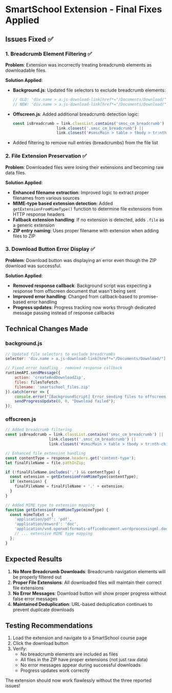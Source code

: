 # SmartSchool Extension - Final Fixes Applied

## Issues Fixed ✅

### 1. **Breadcrumb Element Filtering** ✅
**Problem**: Extension was incorrectly treating breadcrumb elements as downloadable files.

**Solution Applied**:
- **Background.js**: Updated file selectors to exclude breadcrumb elements:
  ```javascript
  // OLD: 'div.name > a.js-download-link[href*="/Documents/Download/"]'
  // NEW: 'div.name > a.js-download-link[href*="/Documents/Download/"]:not(.smsc_cm_breadcrumb)'
  ```
- **Offscreen.js**: Added additional breadcrumb detection logic:
  ```javascript
  const isBreadcrumb = link.classList.contains('smsc_cm_breadcrumb') || 
                     link.closest('.smsc_cm_breadcrumb') ||
                     link.closest('#smscMain > table > tbody > tr:nth-child(2) > td:nth-child(2) > div.smsc_cm_breadcrumb');
  ```
- Added filtering to remove null entries (breadcrumbs) from the file list

### 2. **File Extension Preservation** ✅
**Problem**: Downloaded files were losing their extensions and becoming raw data files.

**Solution Applied**:
- **Enhanced filename extraction**: Improved logic to extract proper filenames from various sources
- **MIME-type based extension detection**: Added `getExtensionFromMimeType()` function to determine file extensions from HTTP response headers
- **Fallback extension handling**: If no extension is detected, adds `.file` as a generic extension
- **ZIP entry naming**: Uses proper filename with extension when adding files to ZIP

### 3. **Download Button Error Display** ✅
**Problem**: Download button was displaying an error even though the ZIP download was successful.

**Solution Applied**:
- **Removed response callback**: Background script was expecting a response from offscreen document that wasn't being sent
- **Improved error handling**: Changed from callback-based to promise-based error handling
- **Progress updates**: Progress tracking now works through dedicated message passing instead of response callbacks

## Technical Changes Made

### **background.js** 
```javascript
// Updated file selectors to exclude breadcrumbs
selector: 'div.name > a.js-download-link[href*="/Documents/Download/"]:not(.smsc_cm_breadcrumb), div.name > a.smsc_cm_link[href*="/Documents/Download/"]:not(.smsc_cm_breadcrumb)'

// Fixed error handling - removed response callback
runtimeAPI.sendMessage({
    action: 'createAndDownloadZip',
    files: filesToFetch,
    filename: 'smartschool_files.zip'
}).catch(error => {
    console.error("[BackgroundScript] Error sending files to offscreen:", error);
    sendProgressUpdate(0, 0, "Download failed");
});
```

### **offscreen.js**
```javascript
// Added breadcrumb filtering
const isBreadcrumb = link.classList.contains('smsc_cm_breadcrumb') || 
                   link.closest('.smsc_cm_breadcrumb') ||
                   link.closest('#smscMain > table > tbody > tr:nth-child(2) > td:nth-child(2) > div.smsc_cm_breadcrumb');

// Enhanced file extension handling
const contentType = response.headers.get('content-type');
let finalFileName = file.pathInZip;

if (!finalFileName.includes('.') && contentType) {
  const extension = getExtensionFromMimeType(contentType);
  if (extension) {
    finalFileName = finalFileName + '.' + extension;
  }
}

// Added MIME type to extension mapping
function getExtensionFromMimeType(mimeType) {
  const mimeToExt = {
    'application/pdf': 'pdf',
    'application/msword': 'doc',
    'application/vnd.openxmlformats-officedocument.wordprocessingml.document': 'docx',
    // ... extensive MIME type mapping
  };
}
```

## Expected Results

1. **No More Breadcrumb Downloads**: Breadcrumb navigation elements will be properly filtered out
2. **Proper File Extensions**: All downloaded files will maintain their correct file extensions
3. **No Error Messages**: Download button will show proper progress without false error messages
4. **Maintained Deduplication**: URL-based deduplication continues to prevent duplicate downloads

## Testing Recommendations

1. Load the extension and navigate to a SmartSchool course page
2. Click the download button
3. Verify:
   - No breadcrumb elements are included as files
   - All files in the ZIP have proper extensions (not just raw data)
   - No error messages appear during successful downloads
   - Progress updates work correctly

The extension should now work flawlessly without the three reported issues!
